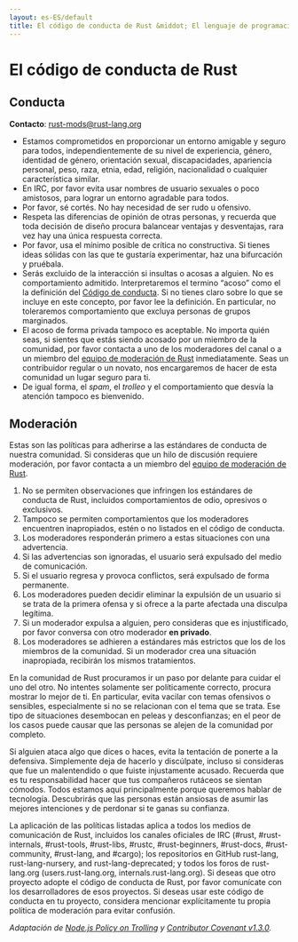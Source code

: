 ```yaml
---
layout: es-ES/default
title: El código de conducta de Rust &middot; El lenguaje de programación Rust
---
```


# El código de conducta de Rust

## Conducta

**Contacto**: [rust-mods@rust-lang.org](mailto:rust-mods@rust-lang.org)

* Estamos comprometidos en proporcionar un entorno amigable y seguro para todos, independientemente de su nivel de experiencia, género, identidad de género, orientación sexual, discapacidades, apariencia personal, peso, raza, etnia, edad, religión, nacionalidad o cualquier característica similar.
* En IRC, por favor evita usar nombres de usuario sexuales o poco amistosos, para lograr un entorno agradable para todos.
* Por favor, sé cortés. No hay necesidad de ser rudo u ofensivo.
* Respeta las diferencias de opinión de otras personas, y recuerda que toda decisión de diseño procura balancear ventajas y desventajas, rara vez hay una única respuesta correcta.
* Por favor, usa el mínimo posible de crítica no constructiva. Si tienes ideas sólidas con las que te gustaría experimentar, haz una bifurcación y pruébala.
* Serás excluido de la interacción si insultas o acosas a alguien. No es comportamiento admitido. Interpretaremos el termino “acoso” como el la definición del <a href="http://citizencodeofconduct.org/">Código de conducta</a>. Si no tienes claro sobre lo que se incluye en este concepto, por favor lee la definición. En particular, no toleraremos comportamiento que excluya personas de grupos marginados.
* El acoso de forma privada tampoco es aceptable. No importa quién seas, si sientes que estás siendo acosado por un miembro de la comunidad, por favor contacta a uno de los moderadores del canal o a un miembro del [equipo de moderación de Rust](/team.html#Moderation) inmediatamente. Seas un contribuidor regular o un novato, nos encargaremos de hacer de esta comunidad un lugar seguro para ti.
* De igual forma, el *spam*, el *trolleo* y el comportamiento que desvía la atención tampoco es bienvenido.

## Moderación


Estas son las políticas para adherirse a las estándares de conducta de nuestra comunidad. Si consideras que un hilo de discusión requiere moderación, por favor contacta a un miembro del [equipo de moderación de Rust](/team.html#Moderation).

1. No se permiten observaciones que infringen los estándares de conducta de Rust, incluidos comportamientos de odio, opresivos o exclusivos.
2. Tampoco se permiten comportamientos que los moderadores encuentren inapropiados, estén o no listados en el código de conducta.
3. Los moderadores responderán primero a estas situaciones con una advertencia.
4. Si las advertencias son ignoradas, el usuario será expulsado del medio de comunicación.
5. Si el usuario regresa y provoca conflictos, será expulsado de forma permanente.
6. Los moderadores pueden decidir eliminar la expulsión de un usuario si se trata de la primera ofensa y si ofrece a la parte afectada una disculpa legítima.
7. Si un moderador expulsa a alguien, pero consideras que es injustificado, por favor conversa con otro moderador **en privado**.
8. Los moderadores se adhieren a estándares más estrictos que los de los miembros de la comunidad. Si un moderador crea una situación inapropiada, recibirán los mismos tratamientos.

En la comunidad de Rust procuramos ir un paso por delante para cuidar el uno del otro. No intentes solamente ser políticamente correcto, procura mostrar lo mejor de ti. En particular, evita vacilar con temas ofensivos o sensibles, especialmente si no se relacionan con el tema que se trata. Ese tipo de situaciones desembocan en peleas y desconfianzas; en el peor de los casos puede causar que las personas se alejen de la comunidad por completo.

Si alguien ataca algo que dices o haces, evita la tentación de ponerte a la defensiva. Simplemente deja de hacerlo y discúlpate, incluso si consideras que fue un malentendido o que fuiste injustamente acusado. Recuerda que es tu responsabilidad hacer que tus compañeros rutáceos se sientan cómodos. Todos estamos aquí principalmente porque queremos hablar de tecnología. Descubrirás que las personas están ansiosas de asumir las mejores intenciones y de perdonar si te ganas su confianza.

La aplicación de las políticas listadas aplica a todos los medios de comunicación de Rust, incluidos los canales oficiales de IRC (#rust, #rust-internals, #rust-tools, #rust-libs, #rustc, #rust-beginners, #rust-docs, #rust-community, #rust-lang, and #cargo); los repositorios en GitHub rust-lang, rust-lang-nursery, and rust-lang-deprecated; y todos los foros de rust-lang.org (users.rust-lang.org, internals.rust-lang.org). Si deseas que otro proyecto adopte el código de conducta de Rust, por favor comunícate con los desarrolladores de esos proyectos. Si deseas usar este código de conducta en tu proyecto, considera mencionar explícitamente tu propia política de moderación para evitar confusión.

*Adaptación de [Node.js Policy on Trolling](http://blog.izs.me/post/30036893703/policy-on-trolling) y [Contributor Covenant v1.3.0](http://contributor-covenant.org/version/1/3/0/).*
